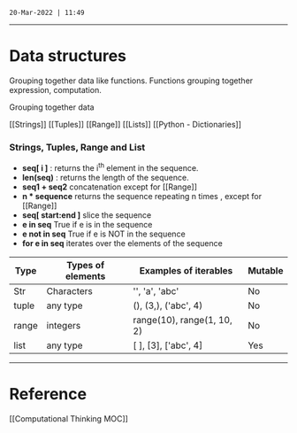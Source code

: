 `20-Mar-2022 | 11:49`

---
# Data structures

Grouping together data like functions. Functions grouping together expression, computation. 

Grouping together data

[[Strings]]
[[Tuples]] 
[[Range]]
[[Lists]]
[[Python - Dictionaries]]

### Strings, Tuples, Range and List
- **seq[ i ]** : returns the i<sup>th</sup> element in the sequence.
- **len(seq)** : returns the length of the sequence.
- **seq1 + seq2** concatenation except for [[Range]]
- **n \* sequence** returns the sequence repeating n times , except for [[Range]]
- **seq[ start:end ]** slice the sequence
- **e in seq** True if e is in the sequence
- **e not in seq** True if e is NOT in the sequence
- **for e in seq** iterates over the elements of the sequence


| **Type**| **Types of elements**| **Examples of iterables** | **Mutable** |
|-----|------------------|-----------------------|---------|
| Str |    Characters    | '', 'a', 'abc'        |   No    |
| tuple |    any type    | (), (3,), ('abc', 4)  |   No    |
 |  range | integers | range(10), range(1, 10, 2) | No |
 | list | any type | [ ], [3],  ['abc', 4]       | Yes |








---
# Reference

[[Computational Thinking MOC]]